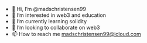 - 👋 Hi, I’m @madschristensen99
- 👀 I’m interested in web3 and education
- 🌱 I’m currently learning solidity
- 💞️ I’m looking to collaborate on web3
- 📫 How to reach me madschristensen99@icloud.com

<!---
madschristensen99/madschristensen99 is a ✨ special ✨ repository because its `README.md` (this file) appears on your GitHub profile.
You can click the Preview link to take a look at your changes.
--->
